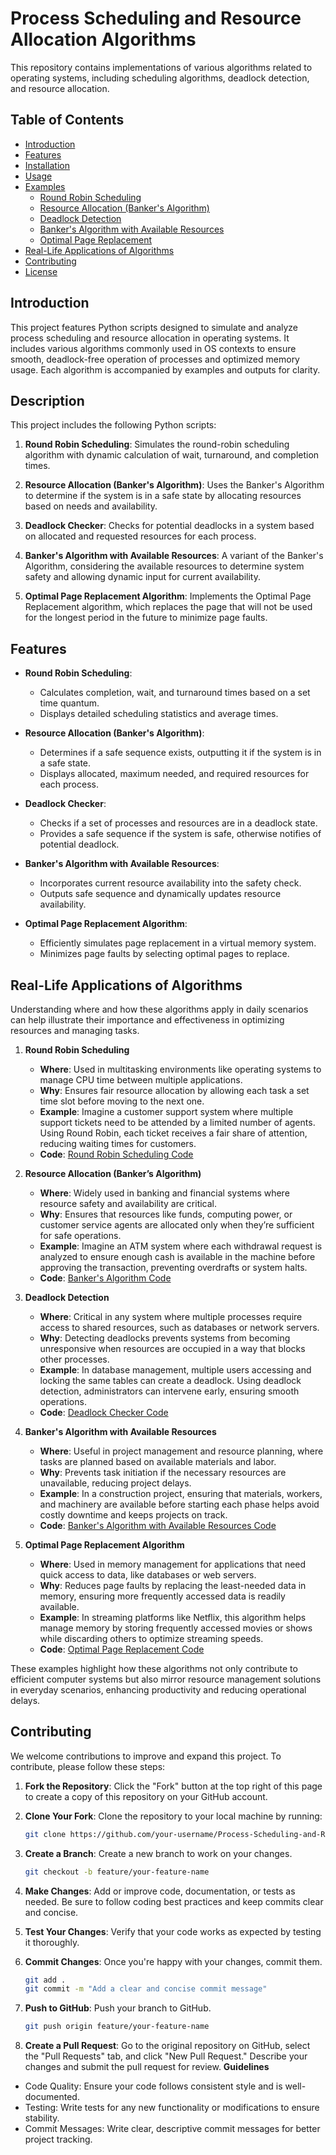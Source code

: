 
# Process Scheduling and Resource Allocation Algorithms

This repository contains implementations of various algorithms related to operating systems, including scheduling algorithms, deadlock detection, and resource allocation.

## Table of Contents
- [Introduction](#introduction)
- [Features](#features)
- [Installation](#installation)
- [Usage](#usage)
- [Examples](#examples)
  - [Round Robin Scheduling](#round-robin-scheduling)
  - [Resource Allocation (Banker's Algorithm)](#resource-allocation-bankers-algorithm)
  - [Deadlock Detection](#deadlock-detection)
  - [Banker's Algorithm with Available Resources](#bankers-algorithm-with-available-resources)
  - [Optimal Page Replacement](#optimal-page-replacement)
- [Real-Life Applications of Algorithms](#real-life-applications-of-algorithms)
- [Contributing](#contributing)
- [License](#license)
## Introduction
This project features Python scripts designed to simulate and analyze process scheduling and resource allocation in operating systems. It includes various algorithms commonly used in OS contexts to ensure smooth, deadlock-free operation of processes and optimized memory usage. Each algorithm is accompanied by examples and outputs for clarity.
## Description
This project includes the following Python scripts:

1. **Round Robin Scheduling**: Simulates the round-robin scheduling algorithm with dynamic calculation of wait, turnaround, and completion times.
  
2. **Resource Allocation (Banker's Algorithm)**: Uses the Banker's Algorithm to determine if the system is in a safe state by allocating resources based on needs and availability.

3. **Deadlock Checker**: Checks for potential deadlocks in a system based on allocated and requested resources for each process.

4. **Banker's Algorithm with Available Resources**: A variant of the Banker's Algorithm, considering the available resources to determine system safety and allowing dynamic input for current availability.

5. **Optimal Page Replacement Algorithm**: Implements the Optimal Page Replacement algorithm, which replaces the page that will not be used for the longest period in the future to minimize page faults.

## Features
- **Round Robin Scheduling**:
  - Calculates completion, wait, and turnaround times based on a set time quantum.
  - Displays detailed scheduling statistics and average times.

- **Resource Allocation (Banker's Algorithm)**:
  - Determines if a safe sequence exists, outputting it if the system is in a safe state.
  - Displays allocated, maximum needed, and required resources for each process.

- **Deadlock Checker**:
  - Checks if a set of processes and resources are in a deadlock state.
  - Provides a safe sequence if the system is safe, otherwise notifies of potential deadlock.

- **Banker's Algorithm with Available Resources**:
  - Incorporates current resource availability into the safety check.
  - Outputs safe sequence and dynamically updates resource availability.

- **Optimal Page Replacement Algorithm**:
  - Efficiently simulates page replacement in a virtual memory system.
  - Minimizes page faults by selecting optimal pages to replace.
## Real-Life Applications of Algorithms
Understanding where and how these algorithms apply in daily scenarios can help illustrate their importance and effectiveness in optimizing resources and managing tasks.

1. **Round Robin Scheduling**
   - **Where**: Used in multitasking environments like operating systems to manage CPU time between multiple applications.
   - **Why**: Ensures fair resource allocation by allowing each task a set time slot before moving to the next one.
   - **Example**: Imagine a customer support system where multiple support tickets need to be attended by a limited number of agents. Using Round Robin, each ticket receives a fair share of attention, reducing waiting times for customers.
   - **Code**: [Round Robin Scheduling Code](link-to-round-robin-code)

2. **Resource Allocation (Banker’s Algorithm)**
   - **Where**: Widely used in banking and financial systems where resource safety and availability are critical.
   - **Why**: Ensures that resources like funds, computing power, or customer service agents are allocated only when they’re sufficient for safe operations.
   - **Example**: Imagine an ATM system where each withdrawal request is analyzed to ensure enough cash is available in the machine before approving the transaction, preventing overdrafts or system halts.
   - **Code**: [Banker's Algorithm Code](link-to-bankers-algorithm-code)

3. **Deadlock Detection**
   - **Where**: Critical in any system where multiple processes require access to shared resources, such as databases or network servers.
   - **Why**: Detecting deadlocks prevents systems from becoming unresponsive when resources are occupied in a way that blocks other processes.
   - **Example**: In database management, multiple users accessing and locking the same tables can create a deadlock. Using deadlock detection, administrators can intervene early, ensuring smooth operations.
   - **Code**: [Deadlock Checker Code](link-to-deadlock-checker-code)

4. **Banker's Algorithm with Available Resources**
   - **Where**: Useful in project management and resource planning, where tasks are planned based on available materials and labor.
   - **Why**: Prevents task initiation if the necessary resources are unavailable, reducing project delays.
   - **Example**: In a construction project, ensuring that materials, workers, and machinery are available before starting each phase helps avoid costly downtime and keeps projects on track.
   - **Code**: [Banker's Algorithm with Available Resources Code](link-to-bankers-available-resources-code)

5. **Optimal Page Replacement Algorithm**
   - **Where**: Used in memory management for applications that need quick access to data, like databases or web servers.
   - **Why**: Reduces page faults by replacing the least-needed data in memory, ensuring more frequently accessed data is readily available.
   - **Example**: In streaming platforms like Netflix, this algorithm helps manage memory by storing frequently accessed movies or shows while discarding others to optimize streaming speeds.
   - **Code**: [Optimal Page Replacement Code](link-to-optimal-page-replacement-code)

These examples highlight how these algorithms not only contribute to efficient computer systems but also mirror resource management solutions in everyday scenarios, enhancing productivity and reducing operational delays.
## Contributing
We welcome contributions to improve and expand this project. To contribute, please follow these steps:

1. **Fork the Repository**: Click the "Fork" button at the top right of this page to create a copy of this repository on your GitHub account.

2. **Clone Your Fork**: Clone the repository to your local machine by running:
   ```bash
   git clone https://github.com/your-username/Process-Scheduling-and-Resource-Allocation.git

3. **Create a Branch**: Create a new branch to work on your changes.
    ```bash
    git checkout -b feature/your-feature-name
4. **Make Changes**: Add or improve code, documentation, or tests as needed. Be sure to follow coding best practices and keep commits clear and concise.
5. **Test Your Changes**: Verify that your code works as expected by testing it thoroughly.
6. **Commit Changes**: Once you're happy with your changes, commit them.
     ```bash
     git add .
     git commit -m "Add a clear and concise commit message"
7. **Push to GitHub**: Push your branch to GitHub.
    ```bash
    git push origin feature/your-feature-name
8. **Create a Pull Request**: Go to the original repository on GitHub, select the "Pull Requests" tab, and click "New Pull Request." Describe your changes and submit the pull request for review.
**Guidelines** 
- Code Quality: Ensure your code follows consistent style and is well-documented.
- Testing: Write tests for any new functionality or modifications to ensure stability.
- Commit Messages: Write clear, descriptive commit messages for better project tracking.






